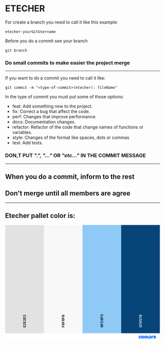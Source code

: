 # ETECHER

For create a branch you need to call it like this example:

    etecher-yourGitUsername

Before you do a commit see your branch

    git branch

### Do small commits to make easier the project merge

---

If you want to do a commit you need to call it like:
    
    git commit -m "<type-of-commit>(etecher): fileName"

In the type of commit you must put some of those options: 

- feat: Add something new to the project.
- fix: Correct a bug that affect the code.
- perf: Changes that improve performance.
- docs: Documentation changes.
- refactor: Refactor of the code that change names of functions or variables.
- style: Changes of the format like spaces, dots or commas
- test: Add tests.

### DON,T PUT _".", "..."_ OR _"etc..."_ IN THE COMMIT MESSAGE

---

## When you do a commit, inform to the rest
## Don't merge until all members are agree

---

## Etecher pallet color is:
![](./palette.png)
